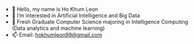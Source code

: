 - 👋 Hello, my name is Ho Khum Leon
- 👀 I’m interested in Artificial Intelligence and Big Data
- 🌱 Fresh Graduate Computer Science majoring in Intelligence Computing (Data analytics and machine learning)
- 📫 Email: hokhumleon99@gmail.com

<!---
Jaydenho99/Jaydenho99 is a ✨ special ✨ repository because its `README.md` (this file) appears on your GitHub profile.
You can click the Preview link to take a look at your changes.
--->
